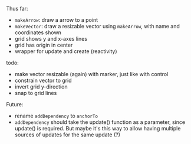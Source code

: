 Thus far:
- `makeArrow`: draw a arrow to a point
- `makeVector`: draw a resizable vector using `makeArrow`, with name and coordinates shown
- grid shows y and x-axes lines
- grid has origin in center
- wrapper for update and create (reactivity)

todo:
- make vector resizable (again) with marker, just like with control
- constrain vector to grid
- invert grid y-direction
- snap to grid lines


Future:
- rename `addDependency` to `anchorTo`
- `addDependency` should take the update() function as a parameter, since update() is required. But maybe it's this way to allow having multiple sources of updates for the same update (?)
